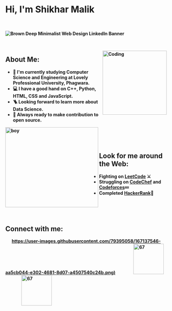 # <b> Hi, I'm Shikhar Malik  
&nbsp;&nbsp;

![Brown Deep Minimalist Web Design LinkedIn Banner](https://user-images.githubusercontent.com/79395058/167137353-b99ede8a-eeff-4d29-8cf1-d2ca44f2faac.png)


&nbsp;&nbsp;
&nbsp;&nbsp;

<img alt="Coding" src="https://user-images.githubusercontent.com/22797857/90096298-b90f4b00-dd54-11ea-9a31-00ad53f8ec04.gif" align="right" height="200"/>

## <b>About Me:
- 🔅 I'm currently studying Computer Science and Engineering at Lovely Professional University, Phagwara.
- 💻 I have a good hand on C++, Python, HTML, CSS and JavaScript.
- 🪜 Looking forward to learn more about Data Science.
- 📌 Always ready to make contribution to open source.

&nbsp;
&nbsp;&nbsp;
&nbsp;
<img alt="boy" src="https://media.baamboozle.com/uploads/images/279918/1613711563_131167.gif" align ="left" height="250" width="290"/>
&nbsp;
&nbsp;
&nbsp;

&nbsp;&nbsp;
## <b>Look for me around the Web:
- Fighting on [LeetCode](https://leetcode.com/shikharmalik333/) ⚔️
- Struggling on [CodeChef](https://www.codechef.com/) and [Codeforces](https://www.codechef.com/)💤
- Completed [HackerRank](https://www.hackerrank.com/dashboard)💯
&nbsp;
&nbsp;
&nbsp;&nbsp;
  
&nbsp;&nbsp;
&nbsp;&nbsp;
&nbsp;&nbsp;

&nbsp;&nbsp;
&nbsp;
&nbsp;
&nbsp;

## Connect with me:
&nbsp;&nbsp;&nbsp;
&nbsp;&nbsp;[https://user-images.githubusercontent.com/79395058/167137546-aa5cb044-e302-4681-8d07-a4507540c24b.png)](https://twitter.com/malikshikhar25#gh-light-mode-only)
&nbsp;&nbsp;&nbsp;&nbsp;&nbsp;&nbsp;&nbsp;&nbsp;&nbsp;&nbsp;&nbsp;&nbsp;&nbsp;&nbsp;&nbsp;
[<img width="95" alt="67" src="https://user-images.githubusercontent.com/79395058/167137633-c05470a6-466d-4b35-b5c2-e4ef33c62c8a.png">](www.linkedin.com/in/shikhar-malik-0280691b9#gh-light-mode-only)
&nbsp;&nbsp;&nbsp;&nbsp;&nbsp;&nbsp;&nbsp;&nbsp;&nbsp;&nbsp;&nbsp;&nbsp;&nbsp;&nbsp;
[<img width="95" alt="67" src="https://user-images.githubusercontent.com/79395058/167137671-e8d35e43-6cad-4d1f-84fe-5f8de19c5d0b.png">](https://www.instagram.com/killershot007/#gh-light-mode-only)
&nbsp;&nbsp;&nbsp;&nbsp;
&nbsp;&nbsp;
